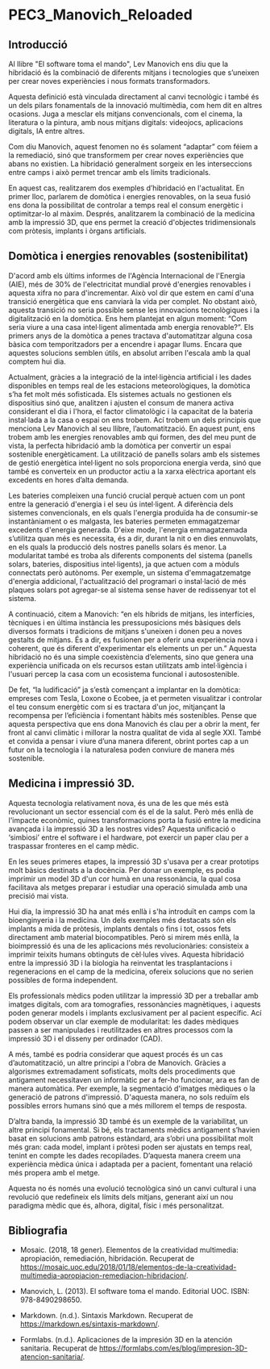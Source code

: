 # PEC3_Manovich_Reloaded
## Introducció

Al llibre "El software toma el mando", Lev Manovich ens diu que la hibridació és la combinació de diferents mitjans i tecnologies que s’uneixen per crear noves experiències i nous formats transformadors.

Aquesta definició està vinculada directament al canvi tecnològic i també és un dels pilars fonamentals de la innovació multimèdia, com hem dit en altres ocasions. Juga a mesclar els mitjans convencionals, com el cinema, la literatura o la pintura, amb nous mitjans digitals: videojocs, aplicacions digitals, IA entre altres.

Com diu Manovich, aquest fenomen no és solament “adaptar” com féiem a la remediació, sinó que transformem per crear noves experiències que abans no existien. La hibridació generalment sorgeix en les interseccions entre camps i això permet trencar amb els límits tradicionals.

En aquest cas, realitzarem dos exemples d’hibridació en l'actualitat. En primer lloc, parlarem de domòtica i energies renovables, on la seua fusió ens dona la possibilitat de controlar a temps real el consum energètic i optimitzar-lo al màxim. Després, analitzarem la combinació de la medicina amb la impressió 3D, que ens permet la creació d'objectes tridimensionals com pròtesis, implants i òrgans artificials.

## Domòtica i energies renovables (sostenibilitat)

D'acord amb els últims informes de l'Agència Internacional de l'Energia (AIE), més de 30% de l'electricitat mundial prové d'energies renovables i aquesta xifra no para d'incrementar. Això vol dir que estem en camí d'una transició energètica que ens canviarà la vida per complet. No obstant això, aquesta transició no seria possible sense les innovacions tecnològiques i la digitalització en la domòtica. Ens hem plantejat en algun moment: “Com seria viure a una casa intel·ligent alimentada amb energia renovable?”.
Els primers anys de la domòtica a penes tractava d'automatitzar alguna cosa bàsica com temporitzadors per a encendre i apagar llums. Encara que aquestes solucions semblen útils, en absolut arriben l'escala amb la qual comptem hui dia.

Actualment, gràcies a la integració de la intel·ligència artificial i les dades disponibles en temps real de les estacions meteorològiques, la domòtica s’ha fet molt més sofisticada. Els sistemes actuals no gestionen els dispositius sinó que, analitzen i ajusten el consum de manera activa considerant el dia i l'hora, el factor climatològic i la capacitat de la bateria instal·lada a la casa o espai on ens trobem. Ací trobem un dels principis que menciona Lev Manovich al seu llibre, l’automatització.
En aquest punt, ens trobem amb les energies renovables amb qui formen, des del meu punt de vista, la perfecta hibridació amb la domòtica per convertir un espai sostenible energèticament. La utilització de panells solars amb els sistemes de gestió energètica intel·ligent no sols proporciona energia verda, sinó que també es converteix en un productor actiu a la xarxa elèctrica aportant els excedents en hores d’alta demanda.

Les bateries compleixen una funció crucial perquè actuen com un pont entre la generació d'energia i el seu ús intel·ligent. A diferència dels sistemes convencionals, en els quals l'energia produïda ha de consumir-se instantàniament o es malgasta, les bateries permeten emmagatzemar excedents d'energia generada. D'eixe mode, l'energia emmagatzemada s’utilitza quan més es necessita, és a dir, durant la nit o en dies ennuvolats, en els quals la producció dels nostres panells solars és menor.
La modularitat també es troba als diferents components del sistema (panells solars, bateries, dispositius intel·ligents), ja que actuen com a mòduls connectats però autònoms. Per exemple, un sistema d'emmagatzematge d'energia addicional, l'actualització del programari o instal·lació de més plaques solars pot agregar-se al sistema sense haver de redissenyar tot el sistema.

A continuació, citem a Manovich: “en els híbrids de mitjans, les interfícies, tècniques i en última instància les pressuposicions més bàsiques dels diversos formats i tradicions de mitjans s'uneixen i donen peu a noves gestalts de mitjans. És a dir, es fusionen per a oferir una experiència nova i coherent, que és diferent d'experimentar els elements un per un.”
Aquesta hibridació no és una simple coexistència d’elements, sino que genera una experiència unificada on els recursos estan utilitzats amb intel·ligència i l'usuari percep la casa com un ecosistema funcional i autosostenible.

De fet, “la ludificació” ja s’està començant a implantar en la domòtica: empreses com Tesla, Loxone o Ecobee, ja et permeten visualitzar i controlar el teu consum energètic com si es tractara d'un joc, mitjançant la recompensa per l’eficiència i fomentant hàbits més sostenibles.
Pense que aquesta perspectiva que ens dona Manovich és clau per a obrir la ment, fer front al canvi climàtic i millorar la nostra qualitat de vida al segle XXI. També et convida a pensar i viure d’una manera diferent, obrint portes cap a un futur on la tecnologia i la naturalesa poden conviure de manera més sostenible.

## Medicina i impressió 3D. 

Aquesta tecnologia relativament nova, és una de les que més està revolucionant un sector essencial com és el de la salut. Però més enllà de l'impacte econòmic, quines transformacions porta la fusió entre la medicina avançada i la impressió 3D a les nostres vides? Aquesta unificació o ‘simbiosi’ entre el software i el hardware, pot exercir un paper clau per a traspassar fronteres en el camp mèdic.

En les seues primeres etapes, la impressió 3D s'usava per a crear prototips molt bàsics destinats a la docència. Per donar un exemple, es podia imprimir un model 3D d'un cor humà en una ressonància, la qual cosa facilitava als metges preparar i estudiar una operació simulada amb una precisió mai vista.

Hui dia, la impressió 3D ha anat més enllà i s'ha introduït en camps com la bioenginyeria i la medicina. Un dels exemples més destacats són els implants a mida de pròtesis, implants dentals o fins i tot, ossos fets directament amb material biocompatibles. Però si mirem més enllà, la bioimpressió és una de les aplicacions més revolucionàries: consisteix a imprimir teixits humans obtinguts de cèl·lules vives. Aquesta hibridació entre la impressió 3D i la biologia ha reinventat les trasplantacions i regeneracions en el camp de la medicina, ofereix solucions que no serien possibles de forma independent.

Els professionals mèdics poden utilitzar la impressió 3D per a treballar amb imatges digitals, com ara tomografies, ressonàncies magnètiques, i aquests poden generar models i implants exclusivament per al pacient específic. Ací podem observar un clar exemple de modularitat: les dades mèdiques passen a ser manipulades i reutilitzades en altres processos com la impressió 3D i el disseny per ordinador (CAD).

A més, també es podria considerar que aquest procés és un cas d’automatització, un altre principi a l'obra de Manovich. Gràcies a algorismes extremadament sofisticats, molts dels procediments que antigament necessitaven un informàtic per a fer-ho funcionar, ara es fan de manera automàtica. Per exemple, la segmentació d'imatges mèdiques o la generació de patrons d'impressió. D'aquesta manera, no sols reduïm els possibles errors humans sinó que a més millorem el temps de resposta.

D’altra banda, la impressió 3D també és un exemple de la variabilitat, un altre principi fonamental. Si bé, els tractaments mèdics antigament s’havien basat en solucions amb patrons estàndard, ara s’obri una possibilitat molt més gran: cada model, implant i pròtesi poden ser ajustats en temps real, tenint en compte les dades recopilades. D’aquesta manera creem una experiència mèdica única i adaptada per a pacient, fomentant una relació més propera amb el metge.

Aquesta no és només una evolució tecnològica sinó un canvi cultural i una revolució que redefineix els límits dels mitjans, generant així un nou paradigma mèdic que és, alhora, digital, físic i més personalitzat.

## Bibliografia

- Mosaic. (2018, 18 gener). Elementos de la creatividad multimedia: apropiación, remediación, hibridación. Recuperat de https://mosaic.uoc.edu/2018/01/18/elementos-de-la-creatividad-multimedia-apropiacion-remediacion-hibridacion/.

- Manovich, L. (2013). El software toma el mando. Editorial UOC. ISBN: 978-8490298650.

- Markdown. (n.d.). Sintaxis Markdown. Recuperat de https://markdown.es/sintaxis-markdown/.

- Formlabs. (n.d.). Aplicaciones de la impresión 3D en la atención sanitaria. Recuperat de https://formlabs.com/es/blog/impresion-3D-atencion-sanitaria/.

